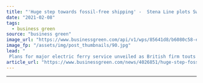```yaml
---
title: "'Huge step towards fossil-free shipping' -  Stena Line plots Sweden-Denmark electric ferry route by 2030"
date: "2021-02-08"
tags: 
  - business green
source: "business green"
image_url: "https://www.businessgreen.com/api/v1/wps/85641d8/b6080c58-efa5-40c6-aa70-9a69ad87e538/11/EtZN-8WgAMwuKR-185x114.jpg"
image_fp: "/assets/img/post_thumbnails/90.jpg"
lead: "
 Plans for major electric ferry service unveiled as British firm touts vision for zero emission heavy-duty ship it has dubbed the 'Tesla of the seas' ..."
article_url: "https://www.businessgreen.com/news/4026851/huge-step-fossil-free-shipping-stena-line-plots-sweden-denmark-electric-ferry-route-2030"
---
```


---
